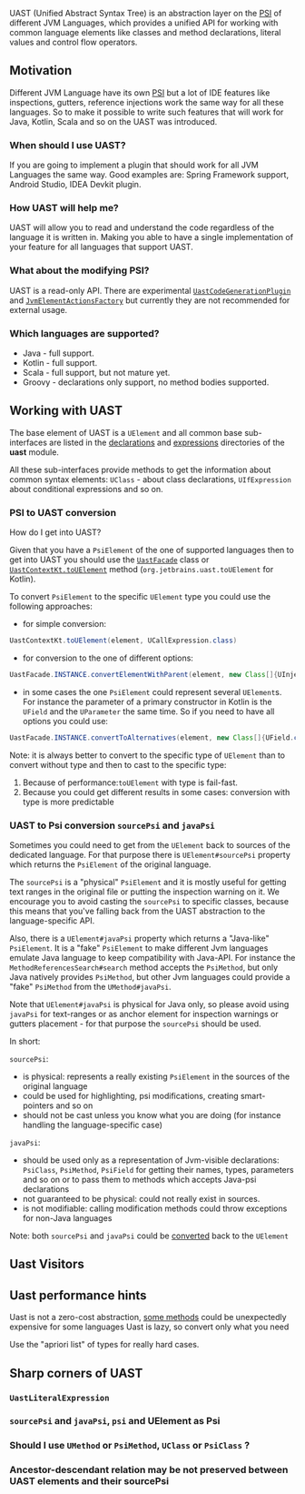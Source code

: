 [//]: # (title: UAST)

<!-- Copyright 2000-2020 JetBrains s.r.o. and other contributors. Use of this source code is governed by the Apache 2.0 license that can be found in the LICENSE file. -->

UAST (Unified Abstract Syntax Tree) is an abstraction layer on the [PSI](architectural_overview/psi_elements.md) of different JVM Languages,
which provides a unified API for working with common language elements like classes and method declarations, literal values and control flow operators.

## Motivation

Different JVM Language have its own [PSI](architectural_overview/psi_elements.md) but a lot of IDE features like inspections, gutters, reference injections
work the same way for all these languages.
So to make it possible to write such features that will work for Java, Kotlin, Scala and so on the UAST was introduced.

### When should I use UAST?

If you are going to implement a plugin that should work for all JVM Languages the same way. Good examples are: Spring Framework support, Android Studio,
IDEA Devkit plugin.

### How UAST will help me?

UAST will allow you to read and understand the code regardless of the language it is written in. Making you able to have a single implementation of your feature for all languages that support UAST.

### What about the modifying PSI?

UAST is a read-only API. There are experimental [`UastCodeGenerationPlugin`](upsource:///uast/uast-common/src/org/jetbrains/uast/generate/UastCodeGenerationPlugin.kt) and [`JvmElementActionsFactory`](upsource:///java/java-analysis-api/src/com/intellij/lang/jvm/actions/JvmElementActionsFactory.kt) but currently they are not recommended for external usage.

### Which languages are supported?

* Java - full support.
* Kotlin - full support.
* Scala - full support, but not mature yet.
* Groovy - declarations only support, no method bodies supported.


## Working with UAST

The base element of UAST is a `UElement` and all common base sub-interfaces are listed in the [declarations](upsource:///uast/uast-common/src/org/jetbrains/uast/declarations) and [expressions](upsource:///uast/uast-common/src/org/jetbrains/uast/expressions) directories of the **uast** module.

All these sub-interfaces provide methods to get the information about common syntax elements: 
`UClass` - about class declarations, `UIfExpression` about conditional expressions and so on.

### PSI to UAST conversion

How do I get into UAST?

Given that you have a `PsiElement` of the one of supported languages then to get into UAST you should use the [`UastFacade`](upsource:///uast/uast-common/src/org/jetbrains/uast/UastContext.kt) class or [`UastContextKt.toUElement`](upsource:///uast/uast-common/src/org/jetbrains/uast/UastContext.kt) method (`org.jetbrains.uast.toUElement` for Kotlin).

To convert `PsiElement` to the specific `UElement` type you could use the following approaches:

- for simple conversion: 
```java
UastContextKt.toUElement(element, UCallExpression.class)
```

- for conversion to the one of different options:
```java
UastFacade.INSTANCE.convertElementWithParent(element, new Class[]{UInjectionHost.class, UReferenceExpression.class})
```

- in some cases the one `PsiElement` could represent several `UElement`s. For instance the parameter of a primary constructor in Kotlin is the `UField` and the `UParameter` the same time. So if you need to have all options you could use:
```java
UastFacade.INSTANCE.convertToAlternatives(element, new Class[]{UField.class, UParameter.class}
```

Note: it is always better to convert to the specific type of `UElement` than to convert without type and then to cast to the specific type:
1. Because of performance:`toUElement` with type is fail-fast.
2. Because you could get different results in some cases: conversion with type is more predictable


### UAST to Psi conversion `sourcePsi` and `javaPsi`

Sometimes you could need to get from the `UElement` back to sources of the dedicated language.
For that purpose there is `UElement#sourcePsi` property which returns the `PsiElement` of the original language.

The `sourcePsi` is a "physical" `PsiElement` and it is mostly useful for getting text ranges in the original file or putting the inspection warning on it.
We encourage you to avoid casting the `sourcePsi` to specific classes, because this means that you've falling back from the UAST abstraction to the language-specific API. 

Also, there is a `UElement#javaPsi` property which returns a "Java-like" `PsiElement`.
It is a "fake" `PsiElement` to make different Jvm languages emulate Java language to keep compatibility with Java-API.
For instance the `MethodReferencesSearch#search` method accepts the `PsiMethod`, but only Java natively provides `PsiMethod`,
but other Jvm languages could provide a "fake" `PsiMethod` from the `UMethod#javaPsi`.

Note that `UElement#javaPsi` is physical for Java only, so please avoid using `javaPsi` for text-ranges or as anchor element for inspection warnings or gutters placement - for that purpose the `sourcePsi` should be used.

In short:

`sourcePsi`:

 * is physical: represents a really existing `PsiElement` in the sources of the original language
 * could be used for highlighting, psi modifications, creating smart-pointers and so on
 * should not be cast unless you know what you are doing (for instance handling the language-specific case)

`javaPsi`:

 * should be used only as a representation of Jvm-visible declarations: `PsiClass`, `PsiMethod`, `PsiField`
   for getting their names, types, parameters and so on or to pass them to methods which accepts Java-psi declarations
 * not guaranteed to be physical: could not really exist in sources.
 * is not modifiable: calling modification methods could throw exceptions for non-Java languages

Note: both `sourcePsi` and `javaPsi` could be [converted](#psi-to-uast-conversion) back to the `UElement`

## Uast Visitors

## Uast performance hints

Uast is not a zero-cost abstraction, [some methods](https://youtrack.jetbrains.com/issue/KT-29856) could be unexpectedly expensive for some languages 
Uast is lazy, so convert only what you need

Use the "apriori list" of types for really hard cases.

## Sharp corners of UAST

### `UastLiteralExpression`

### `sourcePsi` and `javaPsi`, `psi` and UElement as Psi

### Should I use `UMethod` or `PsiMethod`, `UClass` or `PsiClass` ?

### Ancestor-descendant relation may be not preserved between UAST elements and their sourcePsi